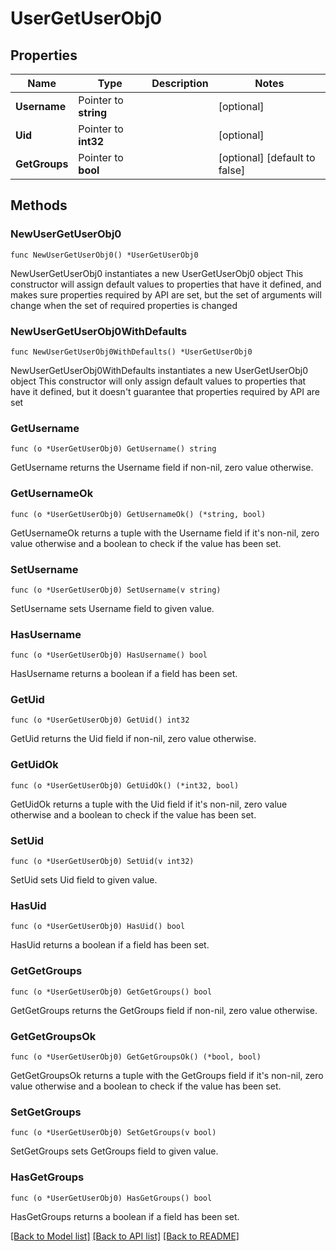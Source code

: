# UserGetUserObj0

## Properties

Name | Type | Description | Notes
------------ | ------------- | ------------- | -------------
**Username** | Pointer to **string** |  | [optional] 
**Uid** | Pointer to **int32** |  | [optional] 
**GetGroups** | Pointer to **bool** |  | [optional] [default to false]

## Methods

### NewUserGetUserObj0

`func NewUserGetUserObj0() *UserGetUserObj0`

NewUserGetUserObj0 instantiates a new UserGetUserObj0 object
This constructor will assign default values to properties that have it defined,
and makes sure properties required by API are set, but the set of arguments
will change when the set of required properties is changed

### NewUserGetUserObj0WithDefaults

`func NewUserGetUserObj0WithDefaults() *UserGetUserObj0`

NewUserGetUserObj0WithDefaults instantiates a new UserGetUserObj0 object
This constructor will only assign default values to properties that have it defined,
but it doesn't guarantee that properties required by API are set

### GetUsername

`func (o *UserGetUserObj0) GetUsername() string`

GetUsername returns the Username field if non-nil, zero value otherwise.

### GetUsernameOk

`func (o *UserGetUserObj0) GetUsernameOk() (*string, bool)`

GetUsernameOk returns a tuple with the Username field if it's non-nil, zero value otherwise
and a boolean to check if the value has been set.

### SetUsername

`func (o *UserGetUserObj0) SetUsername(v string)`

SetUsername sets Username field to given value.

### HasUsername

`func (o *UserGetUserObj0) HasUsername() bool`

HasUsername returns a boolean if a field has been set.

### GetUid

`func (o *UserGetUserObj0) GetUid() int32`

GetUid returns the Uid field if non-nil, zero value otherwise.

### GetUidOk

`func (o *UserGetUserObj0) GetUidOk() (*int32, bool)`

GetUidOk returns a tuple with the Uid field if it's non-nil, zero value otherwise
and a boolean to check if the value has been set.

### SetUid

`func (o *UserGetUserObj0) SetUid(v int32)`

SetUid sets Uid field to given value.

### HasUid

`func (o *UserGetUserObj0) HasUid() bool`

HasUid returns a boolean if a field has been set.

### GetGetGroups

`func (o *UserGetUserObj0) GetGetGroups() bool`

GetGetGroups returns the GetGroups field if non-nil, zero value otherwise.

### GetGetGroupsOk

`func (o *UserGetUserObj0) GetGetGroupsOk() (*bool, bool)`

GetGetGroupsOk returns a tuple with the GetGroups field if it's non-nil, zero value otherwise
and a boolean to check if the value has been set.

### SetGetGroups

`func (o *UserGetUserObj0) SetGetGroups(v bool)`

SetGetGroups sets GetGroups field to given value.

### HasGetGroups

`func (o *UserGetUserObj0) HasGetGroups() bool`

HasGetGroups returns a boolean if a field has been set.


[[Back to Model list]](../README.md#documentation-for-models) [[Back to API list]](../README.md#documentation-for-api-endpoints) [[Back to README]](../README.md)


